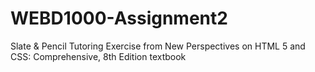 # WEBD1000-Assignment2

Slate & Pencil Tutoring Exercise from New Perspectives on HTML 5 and CSS: Comprehensive, 8th Edition textbook
